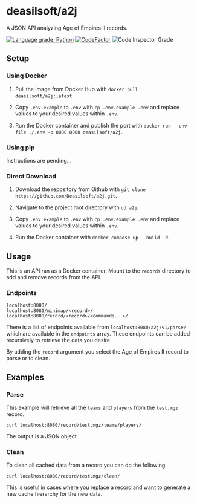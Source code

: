 # deasilsoft/a2j

A JSON API analyzing Age of Empires II records.

[![Language grade: Python](https://img.shields.io/lgtm/grade/python/g/Deasilsoft/a2j.svg?logo=lgtm&logoWidth=18)](https://lgtm.com/projects/g/Deasilsoft/a2j/context:python)
[![CodeFactor](https://www.codefactor.io/repository/github/deasilsoft/a2j/badge)](https://www.codefactor.io/repository/github/deasilsoft/a2j)
![Code Inspector Grade](https://www.code-inspector.com/project/25065/status/svg)

## Setup

### Using Docker

1. Pull the image from Docker Hub with `docker pull deasilsoft/a2j:latest`.

2. Copy `.env.example` to `.env` with `cp .env.example .env` and replace values to your desired values within `.env`.

3. Run the Docker container and publish the port with `docker run --env-file ./.env -p 8080:8080 deasilsoft/a2j`.

### Using pip

Instructions are pending...

### Direct Download

1. Download the repository from Github with `git clone https://github.com/Deasilsoft/a2j.git`.

2. Navigate to the project root directory with `cd a2j`.

2. Copy `.env.example` to `.env` with `cp .env.example .env` and replace values to your desired values within `.env`.

3. Run the Docker container with `docker compose up --build -d`.

## Usage

This is an API ran as a Docker container. Mount to the `records` directory to add and remove records from the API.

### Endpoints

    localhost:8080/
    localhost:8080/minimap/<record>/
    localhost:8080/record/<record>/<commands...>/

There is a list of endpoints available from `localhost:8080/a2j/v1/parse/` which are available in the `endpoints`
array. These endpoints can be added recursively to retrieve the data you desire.

By adding the `record` argument you select the Age of Empires II record to parse or to clean.

## Examples

### Parse

This example will retrieve all the `teams` and `players` from the `test.mgz` record.

    curl localhost:8080/record/test.mgz/teams/players/

The output is a JSON object.

### Clean

To clean all cached data from a record you can do the following.

    curl localhost:8080/record/test.mgz/clean/

This is useful in cases where you replace a record and want to generate a new cache hierarchy for the new data.
